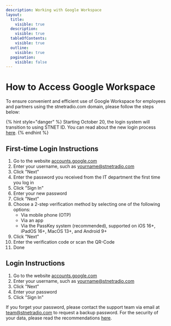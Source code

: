 ```yaml
---
description: Working with Google Workspace
layout:
  title:
    visible: true
  description:
    visible: true
  tableOfContents:
    visible: true
  outline:
    visible: true
  pagination:
    visible: false
---
```


# How to Access Google Workspace

To ensure convenient and efficient use of Google Workspace for employees and partners using the stnetradio.com domain, please follow the steps below:

{% hint style="danger" %}
Starting October 20, the login system will transition to using STNET ID. You can read about the new login process [here](/stnetid/movetostnetid.md).
{% endhint %}

## First-time Login Instructions

1. Go to the website [accounts.google.com](https://accounts.google.com)
2. Enter your username, such as yourname@stnetradio.com
3. Click "Next"
4. Enter the password you received from the IT department the first time you log in
5. Click "Sign In"
6. Enter your new password
7. Click "Next"
8. Choose a 2-step verification method by selecting one of the following options:
   * Via mobile phone (OTP)
   * Via an app
   * Via the PassKey system (recommended), supported on iOS 16+, iPadOS 16+, MacOS 13+, and Android 9+
9. Click "Next"
10. Enter the verification code or scan the QR-Code
11. Done

## Login Instructions

1. Go to the website [accounts.google.com](https://accounts.google.com/)
2. Enter your username, such as yourname@stnetradio.com
3. Click "Next"
4. Enter your password
5. Click "Sign In"

If you forget your password, please contact the support team via email at [team@stnetradio.com](mailto:team@stnetradio.com) to request a backup password. For the security of your data, please read the recommendations [here](reset.md).